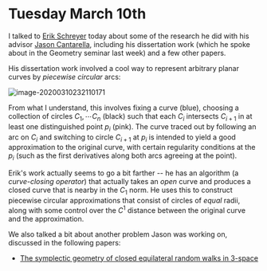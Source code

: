 # Tuesday March 10th

I talked to [Erik Schreyer](https://erikschreyer.wordpress.com/) today about some of the research he did with his advisor [Jason Cantarella](http://www.jasoncantarella.com/wordpress/), including his dissertation work (which he spoke about in the Geometry seminar last week) and a few other papers.

His dissertation work involved a cool way to represent arbitrary planar curves by *piecewise circular* arcs:

![image-20200310232110171](/home/zack/.config/Typora/typora-user-images/image-20200310232110171.png)

From what I understand, this involves fixing a curve (blue), choosing a collection of circles $C_1, \cdots C_n$ (black) such that each $C_i$ intersects $C_{i+1}$ in at least one distinguished point $p_i$ (pink). The curve traced out by following an arc on $C_i$ and switching to circle $C_{i+1}$ at $p_i$ is intended to yield a good approximation to the original curve, with certain regularity conditions at the $p_i$ (such as the first derivatives along both arcs agreeing at the point).

Erik's work actually seems to go a bit farther -- he has an algorithm (a *curve-closing operator*) that actually takes an *open* curve and produces a closed curve that is nearby in the $C_1$ norm. He uses this to construct piecewise circular approximations that consist of circles of *equal* radii, along with some control over the $C^1$ distance between the original curve and the approximation.



We also talked a bit about another problem Jason was working on, discussed in the following papers:

- [The symplectic geometry of closed equilateral random walks in 3-space](https://arxiv.org/abs/1310.5924)